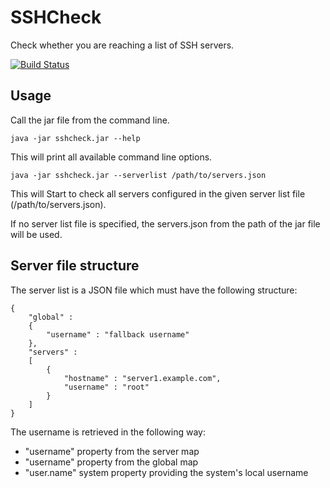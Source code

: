 # SSHCheck

Check whether you are reaching a list of SSH servers.

[![Build Status](https://travis-ci.org/Programie/SSHCheck.svg)](https://travis-ci.org/Programie/SSHCheck)

## Usage

Call the jar file from the command line.

```
java -jar sshcheck.jar --help
```

This will print all available command line options.

```
java -jar sshcheck.jar --serverlist /path/to/servers.json
```

This will Start to check all servers configured in the given server list file (/path/to/servers.json).

If no server list file is specified, the servers.json from the path of the jar file will be used.

## Server file structure

The server list is a JSON file which must have the following structure:

```
{
    "global" :
    {
        "username" : "fallback username"
    },
    "servers" :
    [
        {
            "hostname" : "server1.example.com",
            "username" : "root"
        }
    ]
}
```

The username is retrieved in the following way:

   * "username" property from the server map
   * "username" property from the global map
   * "user.name" system property providing the system's local username